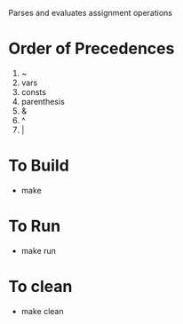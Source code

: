 Parses and evaluates assignment operations

# Order of Precedences
1. ~
2. vars
3. consts
4. parenthesis
5. &
6. ^
7. |

# To Build
- make
# To Run
- make run
# To clean
- make clean
